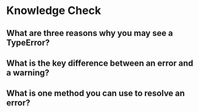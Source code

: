 # Knowledge Check

## What are three reasons why you may see a TypeError?

## What is the key difference between an error and a warning?

## What is one method you can use to resolve an error?